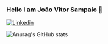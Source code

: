 ### Hello I am João Vitor Sampaio 👋

[![Linkedin](https://img.shields.io/badge/LinkedIn-0077B5?style=for-the-badge&logo=linkedin&logoColor=white)](linkedin.com/in/joaovitorsampaio2022
)

![Anurag's GitHub stats](https://github-readme-stats.vercel.app/api?username=anuraghazra&show_icons=true&theme=radical)
